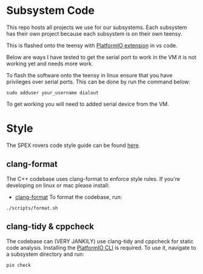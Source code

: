 # Subsystem Code
This repo hosts all projects we use for our subsystems.
Each subsystem has their own project because each subsystem is on their own teensy.

This is flashed onto the teensy with [PlatformIO extension](https://platformio.org/) in vs code.

Below are ways I have tested to get the serial port to work in the VM it is not working yet and needs more work.

To flash the software onto the teensy in linux ensure that you have privileges over serial ports.
This can be done by run the command below:

```sudo adduser your_username dialout```

To get working you will need to added serial device from the VM.

# Style
The SPEX rovers code style guide can be found [here](https://docs.google.com/document/d/1t-4s67TyD6nIQa1lq93bUDrvFOaI-m0L0P6DAW0iCVA/edit?usp=sharing).
## clang-format
The C++ codebase uses clang-format to enforce style rules. If you're developing on linux or mac please install:
- [clang-format](https://clang.llvm.org/docs/ClangFormat.html)
To format the codebase, run:
```
./scripts/format.sh
```
## clang-tidy & cppcheck
The codebase can (VERY JANKILY) use clang-tidy and cppcheck for static code analysis.
Installing the [PlatformIO CLI](https://docs.platformio.org/en/latest/core/installation/index.html) is required.
To use it, navigate to a subsystem directory and run:
```
pio check
```

